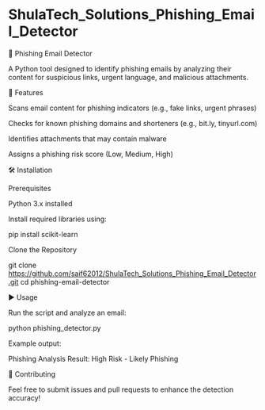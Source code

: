 # ShulaTech_Solutions_Phishing_Email_Detector
📧 Phishing Email Detector

A Python tool designed to identify phishing emails by analyzing their content for suspicious links, urgent language, and malicious attachments.

🚀 Features

Scans email content for phishing indicators (e.g., fake links, urgent phrases)

Checks for known phishing domains and shorteners (e.g., bit.ly, tinyurl.com)

Identifies attachments that may contain malware

Assigns a phishing risk score (Low, Medium, High)

🛠️ Installation

Prerequisites

Python 3.x installed

Install required libraries using:

pip install scikit-learn

Clone the Repository

git clone https://github.com/saif62012/ShulaTech_Solutions_Phishing_Email_Detector.git
cd phishing-email-detector

▶️ Usage

Run the script and analyze an email:

python phishing_detector.py

Example output:

Phishing Analysis Result: High Risk - Likely Phishing


🤝 Contributing

Feel free to submit issues and pull requests to enhance the detection accuracy!
